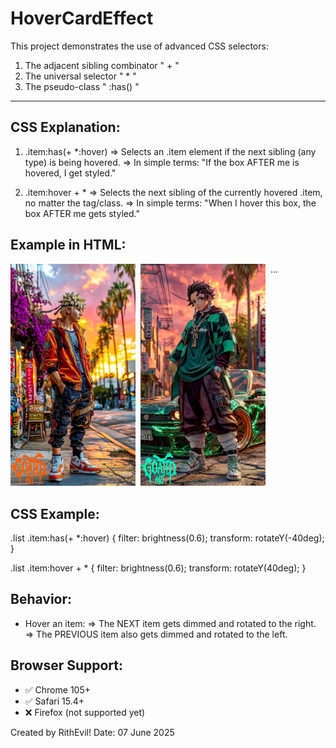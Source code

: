 # HoverCardEffect

This project demonstrates the use of advanced CSS selectors:

1. The adjacent sibling combinator " + "
2. The universal selector " \* "
3. The pseudo-class " :has() "

---

## CSS Explanation:

1. .item:has(+ \*:hover)
   => Selects an .item element if the next sibling (any type) is being hovered.
   => In simple terms: "If the box AFTER me is hovered, I get styled."

2. .item:hover + \*
   => Selects the next sibling of the currently hovered .item, no matter the tag/class.
   => In simple terms: "When I hover this box, the box AFTER me gets styled."

## Example in HTML:

<div class="list" style="display:flex; gap: 0.5rem">
  <div class="item"><img src="img/img1.jpg" style="width: 200px"/></div>
  <div class="item"><img src="img/img2.jpg" style="width: 200px"/></div>
  ...
</div>

## CSS Example:

.list .item:has(+ \*:hover) {
filter: brightness(0.6);
transform: rotateY(-40deg);
}

.list .item:hover + \* {
filter: brightness(0.6);
transform: rotateY(40deg);
}

## Behavior:

- Hover an item:
  => The NEXT item gets dimmed and rotated to the right.
  => The PREVIOUS item also gets dimmed and rotated to the left.

## Browser Support:

- ✅ Chrome 105+
- ✅ Safari 15.4+
- ❌ Firefox (not supported yet)

Created by RithEvil!
Date: 07 June 2025
